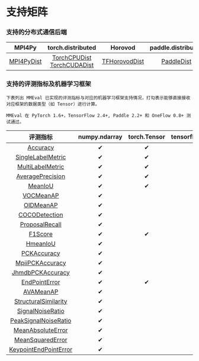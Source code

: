 # 支持矩阵

### 支持的分布式通信后端

|                                                    MPI4Py                                                     |                                                                                                                torch.distributed                                                                                                                |                                                        Horovod                                                         |                                              paddle.distributed                                               |                                                   oneflow.comm                                                   |
| :-----------------------------------------------------------------------------------------------------------: | :---------------------------------------------------------------------------------------------------------------------------------------------------------------------------------------------------------------------------------------------: | :--------------------------------------------------------------------------------------------------------------------: | :-----------------------------------------------------------------------------------------------------------: | :--------------------------------------------------------------------------------------------------------------: |
| [MPI4PyDist](../api/generated/mmeval.core.dist_backends.MPI4PyDist.html#mmeval.core.dist_backends.MPI4PyDist) | [TorchCPUDist](../api/generated/mmeval.core.dist_backends.TorchCPUDist.html#mmeval.core.dist_backends.TorchCPUDist) <br> [TorchCUDADist](../api/generated/mmeval.core.dist_backends.TorchCUDADist.html#mmeval.core.dist_backends.TorchCUDADist) | [TFHorovodDist](../api/generated/mmeval.core.dist_backends.TFHorovodDist.html#mmeval.core.dist_backends.TFHorovodDist) | [PaddleDist](../api/generated/mmeval.core.dist_backends.PaddleDist.html#mmeval.core.dist_backends.PaddleDist) | [OneFlowDist](../api/generated/mmeval.core.dist_backends.OneFlowDist.html#mmeval.core.dist_backends.OneFlowDist) |

### 支持的评测指标及机器学习框架

```{note}
下表列出 MMEval 已实现的评测指标与对应的机器学习框架支持情况，打勾表示能够直接接收对应框架的数据类型（如 Tensor）进行计算。
```

```{note}
MMEval 在 PyTorch 1.6+，TensorFlow 2.4+, Paddle 2.2+ 和 OneFlow 0.8+ 测试通过。
```

|                                                       评测指标                                                        | numpy.ndarray | torch.Tensor | tensorflow.Tensor | paddle.Tensor | oneflow.Tensor |
| :-------------------------------------------------------------------------------------------------------------------: | :-----------: | :----------: | :---------------: | :-----------: | :------------: |
|                   [Accuracy](../api/generated/mmeval.metrics.Accuracy.html#mmeval.metrics.Accuracy)                   |       ✔       |      ✔       |         ✔         |       ✔       |       ✔        |
|     [SingleLabelMetric](../api/generated/mmeval.metrics.SingleLabelMetric.html#mmeval.metrics.SingleLabelMetric)      |       ✔       |      ✔       |                   |               |       ✔        |
|       [MultiLabelMetric](../api/generated/mmeval.metrics.MultiLabelMetric.html#mmeval.metrics.MultiLabelMetric)       |       ✔       |      ✔       |                   |               |       ✔        |
|       [AveragePrecision](../api/generated/mmeval.metrics.AveragePrecision.html#mmeval.metrics.AveragePrecision)       |       ✔       |      ✔       |                   |               |       ✔        |
|                    [MeanIoU](../api/generated/mmeval.metrics.MeanIoU.html#mmeval.metrics.MeanIoU)                     |       ✔       |      ✔       |         ✔         |       ✔       |       ✔        |
|                 [VOCMeanAP](../api/generated/mmeval.metrics.VOCMeanAP.html#mmeval.metrics.VOCMeanAP)                  |       ✔       |              |                   |               |                |
|                 [OIDMeanAP](../api/generated/mmeval.metrics.OIDMeanAP.html#mmeval.metrics.OIDMeanAP)                  |       ✔       |              |                   |               |                |
|           [COCODetection](../api/generated/mmeval.metrics.COCODetection.html#mmeval.metrics.COCODetection)            |       ✔       |              |                   |               |                |
|          [ProposalRecall](../api/generated/mmeval.metrics.ProposalRecall.html#mmeval.metrics.ProposalRecall)          |       ✔       |              |                   |               |                |
|                    [F1Score](../api/generated/mmeval.metrics.F1Score.html#mmeval.metrics.F1Score)                     |       ✔       |      ✔       |                   |               |       ✔        |
|                   [HmeanIoU](../api/generated/mmeval.metrics.HmeanIoU.html#mmeval.metrics.HmeanIoU)                   |       ✔       |              |                   |               |                |
|              [PCKAccuracy](../api/generated/mmeval.metrics.PCKAccuracy.html#mmeval.metrics.PCKAccuracy)               |       ✔       |              |                   |               |                |
|        [MpiiPCKAccuracy](../api/generated/mmeval.metrics.MpiiPCKAccuracy.html#mmeval.metrics.MpiiPCKAccuracy)         |       ✔       |              |                   |               |                |
|       [JhmdbPCKAccuracy](../api/generated/mmeval.metrics.JhmdbPCKAccuracy.html#mmeval.metrics.JhmdbPCKAccuracy)       |       ✔       |              |                   |               |                |
|           [EndPointError](../api/generated/mmeval.metrics.EndPointError.html#mmeval.metrics.EndPointError)            |       ✔       |      ✔       |                   |               |       ✔        |
|                 [AVAMeanAP](../api/generated/mmeval.metrics.AVAMeanAP.html#mmeval.metrics.AVAMeanAP)                  |       ✔       |              |                   |               |                |
| [StructuralSimilarity](../api/generated/mmeval.metrics.StructuralSimilarity.html#mmeval.metrics.StructuralSimilarity) |       ✔       |              |                   |               |                |
|       [SignalNoiseRatio](../api/generated/mmeval.metrics.SignalNoiseRatio.html#mmeval.metrics.SignalNoiseRatio)       |       ✔       |              |                   |               |                |
| [PeakSignalNoiseRatio](../api/generated/mmeval.metrics.PeakSignalNoiseRatio.html#mmeval.metrics.PeakSignalNoiseRatio) |       ✔       |              |                   |               |                |
|     [MeanAbsoluteError](../api/generated/mmeval.metrics.MeanAbsoluteError.html#mmeval.metrics.MeanAbsoluteError)      |       ✔       |              |                   |               |                |
|       [MeanSquaredError](../api/generated/mmeval.metrics.MeanSquaredError.html#mmeval.metrics.MeanSquaredError)       |       ✔       |              |                   |               |                |
|       [KeypointEndPointError](../api/generated/mmeval.metrics.KeypointEndPointError.html#mmeval.metrics.KeypointEndPointError)       |       ✔       |              |                   |               |                |
